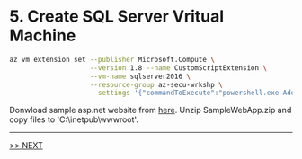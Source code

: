 # 5. Create SQL Server Vritual Machine

```bash
az vm extension set --publisher Microsoft.Compute \
                    --version 1.8 --name CustomScriptExtension \
                    --vm-name sqlserver2016 \
                    --resource-group az-secu-wrkshp \
                    --settings '{"commandToExecute":"powershell.exe Add-WindowsFeature Web-Server,Web-Asp-Net45,NET-Framework-Features"}'
```

Donwload sample asp.net website from [here](https://raw.githubusercontent.com/xlegend1024/az-secu-wrkshp/master/SampleWebApp/SampleWebApp.zip). Unzip SampleWebApp.zip and copy files to 'C:\inetpub\wwwroot\'.

---

[>> NEXT](https://github.com/xlegend1024/az-secu-wrkshp/tree/master/6.EncryptDB/Readme.md)
